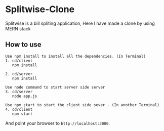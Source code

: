 # Splitwise-Clone
Splitwise is a bill spliting application, Here I have made a clone by using MERN stack

## How to use

```
Use npm install to install all the dependencies. (In Terminal)
1. cd/client
   npm install
   
2. cd/server
   npm install
   
Use node command to start server side server
3. cd/server
   node app.js
   
Use npm start to start the client side sever . (In another Terminal)
4. cd/client
   npm start
```

And point your browser to `http://localhost:3000`.

 
